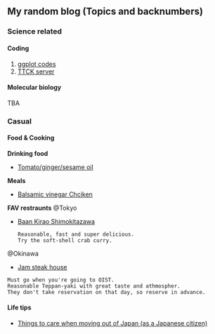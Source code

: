 ## My random blog (Topics and backnumbers)

### Science related

#### Coding 
  1. [ggplot codes](https://danyamamotoevans.github.io/blog/code/ggplot)
  2. [TTCK server](https://danyamamotoevans.github.io/blog/code/ttck_server)


#### Molecular biology

TBA


### Casual

#### Food & Cooking 
  **Drinking food**
  * [Tomato/ginger/sesame oil](https://danyamamotoevans.github.io/blog/cooking/tomato_ginger_sesameoil)

  **Meals**
  * [Balsamic vinegar Chciken](https://danyamamotoevans.github.io/blog/cooking/Balsamic_Chicken_grill)
  
  
  **FAV restraunts**
  @Tokyo
  * [Baan Kirao Shimokitazawa](http://www.baankirao.com/shimokita/)
    ```
    Reasonable, fast and super delicious.
    Try the soft-shell crab curry.
    ```
  
  @Okinawa
  * [Jam steak house](http://www.jam-groups.com/okinawa.html)
  ```
  Must go when you're going to OIST.
  Reasonable Teppan-yaki with great taste and athmospher.
  They don't take reservation on that day, so reserve in advance.
  ```
 
#### Life tips

* [Things to care when moving out of Japan (as a Japanese citizen)](https://danyamamotoevans.github.io/blog/misc/things2do_when_moving_from_japan)

 
 
